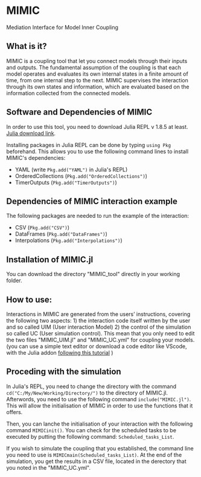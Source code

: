 # MIMIC
Mediation Interface for Model Inner Coupling

## What is it?
MIMIC is a coupling tool that let you connect models through their inputs and outputs.
The fundamental assumption of the coupling is that each model operates and evaluates its own internal states in a finite amount of time, from one internal step to the next. MIMIC supervises the interaction through its own states and information, which are evaluated based on the information collected from the connected models.


## Software and Dependencies of MIMIC
In order to use this tool, you need to download Julia REPL v 1.8.5 at least. [Julia download link](https://julialang.org/downloads/).

Installing packages in Julia REPL can be done by typing `using Pkg` beforehand. This allows you to use the following command lines to install MIMIC's dependencies:
- YAML (write `Pkg.add("YAML")` in Julia's REPL)
- OrderedCollections (`Pkg.add("OrderedCollections")`)
- TimerOutputs (`Pkg.add("TimerOutputs")`)

## Dependencies of MIMIC interaction example
The following packages are needed to run the example of the interaction:
- CSV (`Pkg.add("CSV")`)
- DataFrames (`Pkg.add("DataFrames")`)
- Interpolations (`Pkg.add("Interpolations")`)

## Installation of MIMIC.jl
You can download the directory "MIMIC_tool" directly in your working folder.

## How to use:
Interactions in MIMIC are generated from the users’ instructions, covering the following two aspects: 1) the interaction code itself written by the user and so called UIM (User interaction Model) 2) the control of the simulation so called UC (User simulation control). 
This mean that you only need to edit the two files "MIMIC_UIM.jl" and "MIMIC_UC.yml" for coupling your models. (you can use a simple text editor or download a code editor like VScode, with the Julia addon [following this tutorial](https://code.visualstudio.com/docs/languages/julia) )

## Proceding with the simulation

In Julia's REPL, you need to change the directory with the command `cd("C:/My/New/Working/Directory/")` to the directory of MIMIC.jl. Afterwords, you need to use the following command `include("MIMIC.jl")`. This will allow the initialisation of MIMIC in order to use the functions that it offers.

Then, you can lanche the initialisation of your interaction with the following command `MIMICinit()`. You can check for the scheduled tasks to be executed by putting the following command: `Scheduled_tasks_List`.

If you wish to simulate the coupling that you established, the command line you need to use is `MIMICmain(Scheduled_tasks_List)`.
At the end of the simulation, you get the results in a CSV file, located in the derectory that you noted in the "MIMIC_UC.yml".


